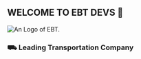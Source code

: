 ## WELCOME TO EBT DEVS 👋

![An Logo of EBT.](https://www.elitebordergroup.com/images/icons/logo.png)

### ⛟ Leading Transportation Company